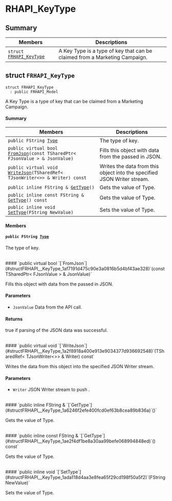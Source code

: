 # RHAPI_KeyType <a id="group__RHAPI__KeyType"></a>

## Summary

 Members                        | Descriptions                                
--------------------------------|---------------------------------------------
`struct `[`FRHAPI_KeyType`](#structFRHAPI__KeyType) | A Key Type is a type of key that can be claimed from a Marketing Campaign.

## struct `FRHAPI_KeyType` <a id="structFRHAPI__KeyType"></a>

```
struct FRHAPI_KeyType
  : public FRHAPI_Model
```

A Key Type is a type of key that can be claimed from a Marketing Campaign.

#### Summary

 Members                        | Descriptions                                
--------------------------------|---------------------------------------------
`public FString `[`Type`](#structFRHAPI__KeyType_1a2651c7c2d1777a2fc76694ce1d194fde) | The type of key.
`public virtual bool `[`FromJson`](#structFRHAPI__KeyType_1af7191d475c90e3a0816b5d4bf43ae328)`(const TSharedPtr< FJsonValue > & JsonValue)` | Fills this object with data from the passed in JSON.
`public virtual void `[`WriteJson`](#structFRHAPI__KeyType_1a2f8918a400e913e9034377d936692548)`(TSharedRef< TJsonWriter<>> & Writer) const` | Writes the data from this object into the specified JSON Writer stream.
`public inline FString & `[`GetType`](#structFRHAPI__KeyType_1a6246f2efe400fcd0ef63b8cea89b836a)`()` | Gets the value of Type.
`public inline const FString & `[`GetType`](#structFRHAPI__KeyType_1ae2f4df1be8a30aa99befe068994848ed)`() const` | Gets the value of Type.
`public inline void `[`SetType`](#structFRHAPI__KeyType_1ada118d4aa3e8fea65f29cd198f50a5f2)`(FString NewValue)` | Sets the value of Type.

#### Members

#### `public FString `[`Type`](#structFRHAPI__KeyType_1a2651c7c2d1777a2fc76694ce1d194fde) <a id="structFRHAPI__KeyType_1a2651c7c2d1777a2fc76694ce1d194fde"></a>

The type of key.

<br>
#### `public virtual bool `[`FromJson`](#structFRHAPI__KeyType_1af7191d475c90e3a0816b5d4bf43ae328)`(const TSharedPtr< FJsonValue > & JsonValue)` <a id="structFRHAPI__KeyType_1af7191d475c90e3a0816b5d4bf43ae328"></a>

Fills this object with data from the passed in JSON.

#### Parameters
* `JsonValue` Data from the API call.

#### Returns
true if parsing of the JSON data was successful.

<br>
#### `public virtual void `[`WriteJson`](#structFRHAPI__KeyType_1a2f8918a400e913e9034377d936692548)`(TSharedRef< TJsonWriter<>> & Writer) const` <a id="structFRHAPI__KeyType_1a2f8918a400e913e9034377d936692548"></a>

Writes the data from this object into the specified JSON Writer stream.

#### Parameters
* `Writer` JSON Writer stream to push .

<br>
#### `public inline FString & `[`GetType`](#structFRHAPI__KeyType_1a6246f2efe400fcd0ef63b8cea89b836a)`()` <a id="structFRHAPI__KeyType_1a6246f2efe400fcd0ef63b8cea89b836a"></a>

Gets the value of Type.

<br>
#### `public inline const FString & `[`GetType`](#structFRHAPI__KeyType_1ae2f4df1be8a30aa99befe068994848ed)`() const` <a id="structFRHAPI__KeyType_1ae2f4df1be8a30aa99befe068994848ed"></a>

Gets the value of Type.

<br>
#### `public inline void `[`SetType`](#structFRHAPI__KeyType_1ada118d4aa3e8fea65f29cd198f50a5f2)`(FString NewValue)` <a id="structFRHAPI__KeyType_1ada118d4aa3e8fea65f29cd198f50a5f2"></a>

Sets the value of Type.

<br>
